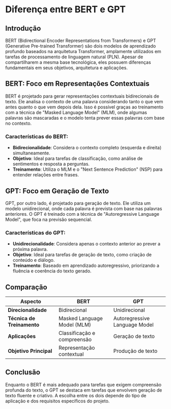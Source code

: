 # Diferença entre BERT e GPT

## Introdução
BERT (Bidirectional Encoder Representations from Transformers) e GPT (Generative Pre-trained Transformer) são dois modelos de aprendizado profundo baseados na arquitetura Transformer, amplamente utilizados em tarefas de processamento de linguagem natural (PLN). Apesar de compartilharem a mesma base tecnológica, eles possuem diferenças fundamentais em seus objetivos, arquitetura e aplicações.

## BERT: Foco em Representações Contextuais
BERT é projetado para gerar representações contextuais bidirecionais de texto. Ele analisa o contexto de uma palavra considerando tanto o que vem antes quanto o que vem depois dela. Isso é possível graças ao treinamento com a técnica de "Masked Language Model" (MLM), onde algumas palavras são mascaradas e o modelo tenta prever essas palavras com base no contexto.

### Características do BERT:
- **Bidirecionalidade**: Considera o contexto completo (esquerda e direita) simultaneamente.
- **Objetivo**: Ideal para tarefas de classificação, como análise de sentimentos e resposta a perguntas.
- **Treinamento**: Utiliza o MLM e o "Next Sentence Prediction" (NSP) para entender relações entre frases.

## GPT: Foco em Geração de Texto
GPT, por outro lado, é projetado para geração de texto. Ele utiliza um modelo unidirecional, onde cada palavra é prevista com base nas palavras anteriores. O GPT é treinado com a técnica de "Autoregressive Language Model", que foca na previsão sequencial.

### Características do GPT:
- **Unidirecionalidade**: Considera apenas o contexto anterior ao prever a próxima palavra.
- **Objetivo**: Ideal para tarefas de geração de texto, como criação de conteúdo e diálogo.
- **Treinamento**: Baseado em aprendizado autoregressivo, priorizando a fluência e coerência do texto gerado.

## Comparação
| Aspecto                | BERT                          | GPT                           |
|------------------------|-------------------------------|-------------------------------|
| **Direcionalidade**    | Bidirecional                  | Unidirecional                 |
| **Técnica de Treinamento** | Masked Language Model (MLM) | Autoregressive Language Model |
| **Aplicações**         | Classificação e compreensão   | Geração de texto              |
| **Objetivo Principal** | Representação contextual      | Produção de texto             |

## Conclusão
Enquanto o BERT é mais adequado para tarefas que exigem compreensão profunda do texto, o GPT se destaca em tarefas que envolvem geração de texto fluente e criativo. A escolha entre os dois depende do tipo de aplicação e dos requisitos específicos do projeto.

